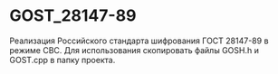 # GOST_28147-89

Реализация Российского стандарта шифрования ГОСТ 28147-89 в режиме CBC.
Для использования скопировать файлы GOSH.h и GOST.cpp в папку проекта.
